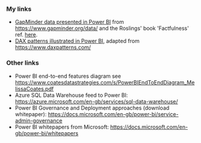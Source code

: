 ### My links

- [GapMinder data presented in Power BI](https://tomfox7.github.io/PowerBI-samples-GapMinder/) 
  from <https://www.gapminder.org/data/> and the Roslings' book 'Factfulness' ref. [here](https://en.wikipedia.org/wiki/Factfulness:_Ten_Reasons_We%27re_Wrong_About_the_World_%E2%80%93_and_Why_Things_Are_Better_Than_You_Think).
- [DAX patterns illustrated in Power BI](https://tomfox7.github.io/PowerBI-samples-DAX-patterns/), 
  adapted from <https://www.daxpatterns.com/>
  
### Other links

- Power BI end-to-end features diagram see <https://www.coatesdatastrategies.com/s/PowerBIEndToEndDiagram_MelissaCoates.pdf>
- Azure SQL Data Warehouse feed to Power BI: <https://azure.microsoft.com/en-gb/services/sql-data-warehouse/>
- Power BI Governance and Deployment approaches (download whitepaper): <https://docs.microsoft.com/en-gb/power-bi/service-admin-governance>
- Power BI whitepapers from Microsoft: <https://docs.microsoft.com/en-gb/power-bi/whitepapers>
